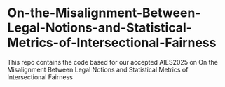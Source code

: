 # On-the-Misalignment-Between-Legal-Notions-and-Statistical-Metrics-of-Intersectional-Fairness
This repo contains the code based for our accepted AIES2025 on On the Misalignment Between Legal Notions and Statistical Metrics of Intersectional Fairness
